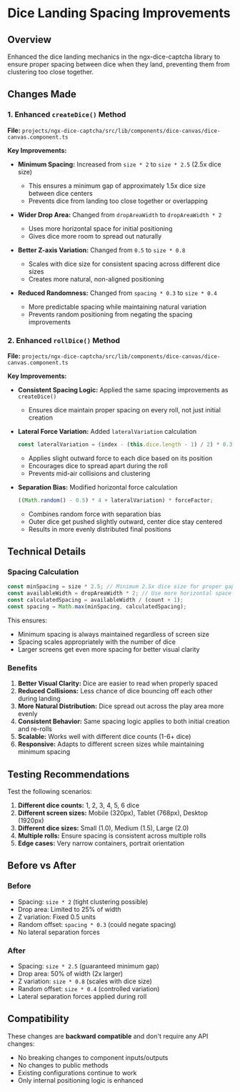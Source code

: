 # Dice Landing Spacing Improvements

## Overview

Enhanced the dice landing mechanics in the ngx-dice-captcha library to ensure proper spacing between dice when they land, preventing them from clustering too close together.

## Changes Made

### 1. Enhanced `createDice()` Method

**File:** `projects/ngx-dice-captcha/src/lib/components/dice-canvas/dice-canvas.component.ts`

**Key Improvements:**

- **Minimum Spacing:** Increased from `size * 2` to `size * 2.5` (2.5x dice size)

  - This ensures a minimum gap of approximately 1.5x dice size between dice centers
  - Prevents dice from landing too close together or overlapping

- **Wider Drop Area:** Changed from `dropAreaWidth` to `dropAreaWidth * 2`

  - Uses more horizontal space for initial positioning
  - Gives dice more room to spread out naturally

- **Better Z-axis Variation:** Changed from `0.5` to `size * 0.8`

  - Scales with dice size for consistent spacing across different dice sizes
  - Creates more natural, non-aligned positioning

- **Reduced Randomness:** Changed from `spacing * 0.3` to `size * 0.4`
  - More predictable spacing while maintaining natural variation
  - Prevents random positioning from negating the spacing improvements

### 2. Enhanced `rollDice()` Method

**File:** `projects/ngx-dice-captcha/src/lib/components/dice-canvas/dice-canvas.component.ts`

**Key Improvements:**

- **Consistent Spacing Logic:** Applied the same spacing improvements as `createDice()`
  - Ensures dice maintain proper spacing on every roll, not just initial creation
- **Lateral Force Variation:** Added `lateralVariation` calculation

  ```typescript
  const lateralVariation = (index - (this.dice.length - 1) / 2) * 0.3;
  ```

  - Applies slight outward force to each dice based on its position
  - Encourages dice to spread apart during the roll
  - Prevents mid-air collisions and clustering

- **Separation Bias:** Modified horizontal force calculation
  ```typescript
  ((Math.random() - 0.5) * 4 + lateralVariation) * forceFactor;
  ```
  - Combines random force with separation bias
  - Outer dice get pushed slightly outward, center dice stay centered
  - Results in more evenly distributed final positions

## Technical Details

### Spacing Calculation

```typescript
const minSpacing = size * 2.5; // Minimum 2.5x dice size for proper gaps
const availableWidth = dropAreaWidth * 2; // Use more horizontal space
const calculatedSpacing = availableWidth / (count + 1);
const spacing = Math.max(minSpacing, calculatedSpacing);
```

This ensures:

- Minimum spacing is always maintained regardless of screen size
- Spacing scales appropriately with the number of dice
- Larger screens get even more spacing for better visual clarity

### Benefits

1. **Better Visual Clarity:** Dice are easier to read when properly spaced
2. **Reduced Collisions:** Less chance of dice bouncing off each other during landing
3. **More Natural Distribution:** Dice spread out across the play area more evenly
4. **Consistent Behavior:** Same spacing logic applies to both initial creation and re-rolls
5. **Scalable:** Works well with different dice counts (1-6+ dice)
6. **Responsive:** Adapts to different screen sizes while maintaining minimum spacing

## Testing Recommendations

Test the following scenarios:

1. **Different dice counts:** 1, 2, 3, 4, 5, 6 dice
2. **Different screen sizes:** Mobile (320px), Tablet (768px), Desktop (1920px)
3. **Different dice sizes:** Small (1.0), Medium (1.5), Large (2.0)
4. **Multiple rolls:** Ensure spacing is consistent across multiple rolls
5. **Edge cases:** Very narrow containers, portrait orientation

## Before vs After

### Before

- Spacing: `size * 2` (tight clustering possible)
- Drop area: Limited to 25% of width
- Z variation: Fixed 0.5 units
- Random offset: `spacing * 0.3` (could negate spacing)
- No lateral separation forces

### After

- Spacing: `size * 2.5` (guaranteed minimum gap)
- Drop area: 50% of width (2x larger)
- Z variation: `size * 0.8` (scales with dice size)
- Random offset: `size * 0.4` (controlled variation)
- Lateral separation forces applied during roll

## Compatibility

These changes are **backward compatible** and don't require any API changes:

- No breaking changes to component inputs/outputs
- No changes to public methods
- Existing configurations continue to work
- Only internal positioning logic is enhanced
